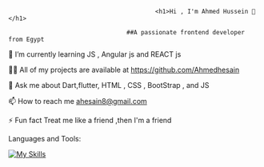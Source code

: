                                              <h1>Hi , I'm Ahmed Hussein 👋</h1>

                                     ##A passionate frontend developer from Egypt


🌱 I’m currently learning  JS , Angular js and REACT js

👨‍💻 All of my projects are available at https://github.com/Ahmedhesain

💬 Ask me about Dart,flutter, HTML , CSS , BootStrap , and JS

📫 How to reach me ahesain8@gmail.com

⚡ Fun fact Treat me like a friend ,then I'm a friend




Languages and Tools:

[![My Skills](https://skills.thijs.gg/icons?i=angular,bootstrap,css,dart,firebase,flutter,git,html,javascript,nodejs,react,typescript)](https://skills.thijs.gg)
